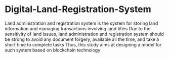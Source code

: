 # Digital-Land-Registration-System
Land administration and registration system is the system for storing land information and managing transactions involving land titles Due to the sensitivity of land issues, land administration and registration system should be strong to avoid any document forgery, available all the time, and take a short time to complete tasks Thus, this study aims at designing a model for such system based on blockchain technology
